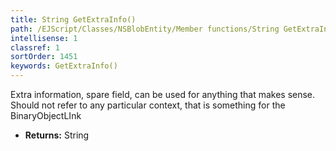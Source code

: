 ```yaml
---
title: String GetExtraInfo()
path: /EJScript/Classes/NSBlobEntity/Member functions/String GetExtraInfo()
intellisense: 1
classref: 1
sortOrder: 1451
keywords: GetExtraInfo()
---
```



Extra information, spare field, can be used for anything that makes sense. Should not refer to any particular context, that is something for the BinaryObjectLInk



* **Returns:** String


